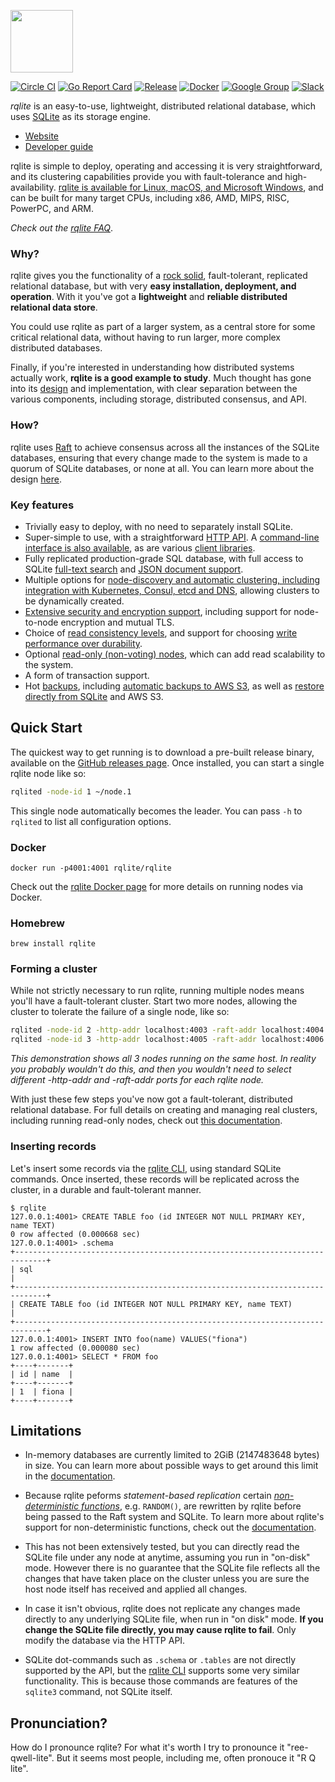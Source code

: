 <img src="DOC/logo-text.png" height=100></img>

[![Circle CI](https://circleci.com/gh/rqlite/rqlite/tree/master.svg?style=svg)](https://circleci.com/gh/rqlite/rqlite/tree/master) [![Go Report Card](https://goreportcard.com/badge/github.com/rqlite/rqlite)](https://goreportcard.com/report/github.com/rqlite/rqlite) [![Release](https://img.shields.io/github/release/rqlite/rqlite.svg)](https://github.com/rqlite/rqlite/releases) [![Docker](https://img.shields.io/docker/pulls/rqlite/rqlite?style=plastic)](https://hub.docker.com/r/rqlite/rqlite/) [![Google Group](https://img.shields.io/badge/Google%20Group--blue.svg)](https://groups.google.com/group/rqlite) [![Slack](https://img.shields.io/badge/Slack--purple.svg)](https://www.philipotoole.com/join-rqlite-slack)

*rqlite* is an easy-to-use, lightweight, distributed relational database, which uses [SQLite](https://www.sqlite.org/) as its storage engine.

- [Website](https://www.rqlite.io)
- [Developer guide](https://www.rqlite.io/docs/api)

rqlite is simple to deploy, operating and accessing it is very straightforward, and its clustering capabilities provide you with fault-tolerance and high-availability. [rqlite is available for Linux, macOS, and Microsoft Windows](https://github.com/rqlite/rqlite/releases), and can be built for many target CPUs, including x86, AMD, MIPS, RISC, PowerPC, and ARM.

_Check out the [rqlite FAQ](https://rqlite.io/docs/faq)_.

### Why?
rqlite gives you the functionality of a [rock solid](https://www.sqlite.org/testing.html), fault-tolerant, replicated relational database, but with very **easy installation, deployment, and operation**. With it you've got a **lightweight** and **reliable distributed relational data store**.

You could use rqlite as part of a larger system, as a central store for some critical relational data, without having to run larger, more complex distributed databases.

Finally, if you're interested in understanding how distributed systems actually work, **rqlite is a good example to study**. Much thought has gone into its [design](https://rqlite.io/docs/design/) and implementation, with clear separation between the various components, including storage, distributed consensus, and API.

### How?
rqlite uses [Raft](https://raft.github.io/) to achieve consensus across all the instances of the SQLite databases, ensuring that every change made to the system is made to a quorum of SQLite databases, or none at all. You can learn more about the design [here](https://rqlite.io/docs/design/).

### Key features
- Trivially easy to deploy, with no need to separately install SQLite.
- Super-simple to use, with a straightforward [HTTP API](https://rqlite.io/docs/api/). A [command-line interface is also available](https://rqlite.io/docs/cli/), as are various [client libraries](https://github.com/rqlite).
- Fully replicated production-grade SQL database, with full access to SQLite [full-text search](https://www.sqlite.org/fts3.html) and [JSON document support](https://www.sqlite.org/json1.html).
- Multiple options for [node-discovery and automatic clustering, including integration with Kubernetes, Consul, etcd and DNS](https://rqlite.io/docs/clustering/automatic-clustering/), allowing clusters to be dynamically created.
- [Extensive security and encryption support](https://rqlite.io/docs/guides/security/), including support for node-to-node encryption and mutual TLS.
- Choice of [read consistency levels](https://rqlite.io/docs/api/read-consistency/), and support for choosing [write performance over durability](https://rqlite.io/docs/api/queued-writes/).
- Optional [read-only (non-voting) nodes](https://rqlite.io/docs/clustering/read-only-nodes/), which can add read scalability to the system.
- A form of transaction support.
- Hot [backups](https://rqlite.io/docs/guides/backup/), including [automatic backups to AWS S3](https://rqlite.io/docs/guides/backup/#automatic-backups), as well as [restore directly from SQLite](https://rqlite.io/docs/guides/restore/) and AWS S3.

## Quick Start

The quickest way to get running is to download a pre-built release binary, available on the [GitHub releases page](https://github.com/rqlite/rqlite/releases). Once installed, you can start a single rqlite node like so:
```bash
rqlited -node-id 1 ~/node.1
```
This single node automatically becomes the leader. You can pass `-h` to `rqlited` to list all configuration options.

### Docker
`docker run -p4001:4001 rqlite/rqlite`

Check out the [rqlite Docker page](https://hub.docker.com/r/rqlite/rqlite/) for more details on running nodes via Docker.

### Homebrew
`brew install rqlite`

### Forming a cluster
While not strictly necessary to run rqlite, running multiple nodes means you'll have a fault-tolerant cluster. Start two more nodes, allowing the cluster to tolerate the failure of a single node, like so:
```bash
rqlited -node-id 2 -http-addr localhost:4003 -raft-addr localhost:4004 -join http://localhost:4001 ~/node.2
rqlited -node-id 3 -http-addr localhost:4005 -raft-addr localhost:4006 -join http://localhost:4001 ~/node.3
```
_This demonstration shows all 3 nodes running on the same host. In reality you probably wouldn't do this, and then you wouldn't need to select different -http-addr and -raft-addr ports for each rqlite node._

With just these few steps you've now got a fault-tolerant, distributed relational database. For full details on creating and managing real clusters, including running read-only nodes, check out [this documentation](https://rqlite.io/docs/clustering/).

### Inserting records
Let's insert some records via the [rqlite CLI](https://rqlite.io/docs/cli/), using standard SQLite commands. Once inserted, these records will be replicated across the cluster, in a durable and fault-tolerant manner.
```
$ rqlite
127.0.0.1:4001> CREATE TABLE foo (id INTEGER NOT NULL PRIMARY KEY, name TEXT)
0 row affected (0.000668 sec)
127.0.0.1:4001> .schema
+-----------------------------------------------------------------------------+
| sql                                                                         |
+-----------------------------------------------------------------------------+
| CREATE TABLE foo (id INTEGER NOT NULL PRIMARY KEY, name TEXT)               |
+-----------------------------------------------------------------------------+
127.0.0.1:4001> INSERT INTO foo(name) VALUES("fiona")
1 row affected (0.000080 sec)
127.0.0.1:4001> SELECT * FROM foo
+----+-------+
| id | name  |
+----+-------+
| 1  | fiona |
+----+-------+
```

## Limitations
 * In-memory databases are currently limited to 2GiB (2147483648 bytes) in size. You can learn more about possible ways to get around this limit in the [documentation](https://rqlite.io/docs/guides/performance/#in-memory-database-limits).

 * Because rqlite peforms _statement-based replication_ certain [_non-deterministic functions_](https://www.sqlite.org/deterministic.html), e.g. `RANDOM()`, are rewritten by rqlite before being passed to the Raft system and SQLite. To learn more about rqlite's support for non-deterministic functions, check out the [documentation](https://rqlite.io/docs/api/non-deterministic/).

 * This has not been extensively tested, but you can directly read the SQLite file under any node at anytime, assuming you run in "on-disk" mode. However there is no guarantee that the SQLite file reflects all the changes that have taken place on the cluster unless you are sure the host node itself has received and applied all changes.
 * In case it isn't obvious, rqlite does not replicate any changes made directly to any underlying SQLite file, when run in "on disk" mode. **If you change the SQLite file directly, you may cause rqlite to fail**. Only modify the database via the HTTP API.
 * SQLite dot-commands such as `.schema` or `.tables` are not directly supported by the API, but the [rqlite CLI](https://rqlite.io/docs/cli/) supports some very similar functionality. This is because those commands are features of the `sqlite3` command, not SQLite itself.

## Pronunciation?
How do I pronounce rqlite? For what it's worth I try to pronounce it "ree-qwell-lite". But it seems most people, including me, often pronouce it "R Q lite".
